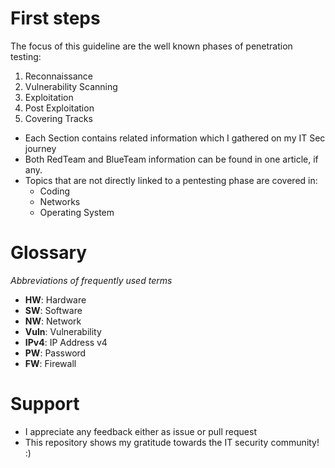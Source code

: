 # First steps

The focus of this guideline are the well known phases of penetration testing:
1. Reconnaissance
2. Vulnerability Scanning
3. Exploitation
4. Post Exploitation
5. Covering Tracks

- Each Section contains related information which I gathered on my IT Sec journey
- Both RedTeam and BlueTeam information can be found in one article, if any.
- Topics that are not directly linked to a pentesting phase are covered in:
   - Coding
   - Networks
   - Operating System
   
# Glossary

*Abbreviations of frequently used terms*

- **HW**: Hardware
- **SW**: Software
- **NW**: Network
- **Vuln**: Vulnerability
- **IPv4**: IP Address v4
- **PW**: Password
- **FW**: Firewall

# Support

- I appreciate any feedback either as issue or pull request
- This repository shows my gratitude towards the IT security community! :)
